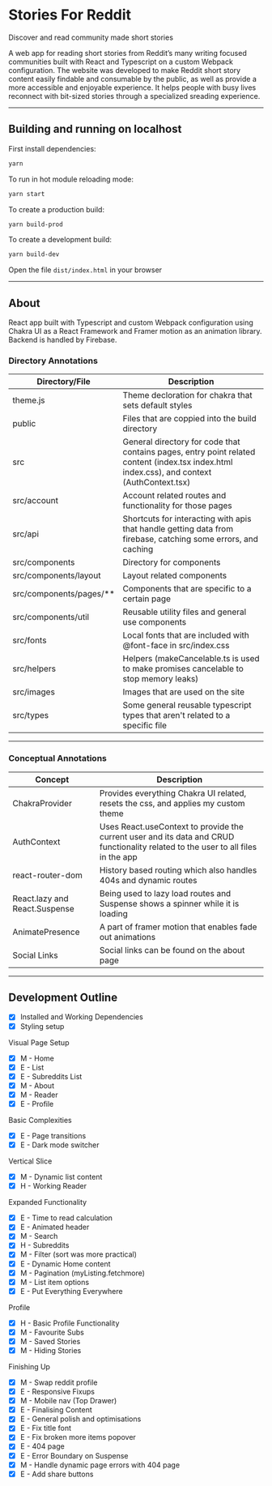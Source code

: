 # Stories For Reddit

Discover and read community made short stories

A web app for reading short stories from Reddit’s many writing focused communities
built with React and Typescript on a custom Webpack configuration. The website was
developed to make Reddit short story content easily findable and consumable by the
public, as well as provide a more accessible and enjoyable experience. It helps
people with busy lives reconnect with bit-sized stories through a specialized
sreading experience.

---

## Building and running on localhost

First install dependencies:

```sh
yarn
```

To run in hot module reloading mode:

```sh
yarn start
```

To create a production build:

```sh
yarn build-prod
```

To create a development build:

```sh
yarn build-dev
```

Open the file `dist/index.html` in your browser

---

## About

React app built with Typescript and custom Webpack configuration using Chakra UI as a React
Framework and Framer motion as an animation library. Backend is handled by Firebase.

### Directory Annotations

| Directory/File            | Description                                                                                                                                 |
| ------------------------- | ------------------------------------------------------------------------------------------------------------------------------------------- |
| theme.js                  | Theme decloration for chakra that sets default styles                                                                                       |
| public                    | Files that are coppied into the build directory                                                                                             |
| src                       | General directory for code that contains pages, entry point related content (index.tsx index.html index.css), and context (AuthContext.tsx) |
| src/account               | Account related routes and functionality for those pages                                                                                    |
| src/api                   | Shortcuts for interacting with apis that handle getting data from firebase, catching some errors, and caching                               |
| src/components            | Directory for components                                                                                                                    |
| src/components/layout     | Layout related components                                                                                                                   |
| src/components/pages/\*\* | Components that are specific to a certain page                                                                                              |
| src/components/util       | Reusable utility files and general use components                                                                                           |
| src/fonts                 | Local fonts that are included with @font-face in src/index.css                                                                              |
| src/helpers               | Helpers (makeCancelable.ts is used to make promises cancelable to stop memory leaks)                                                        |
| src/images                | Images that are used on the site                                                                                                            |
| src/types                 | Some general reusable typescript types that aren't related to a specific file                                                               |

---

### Conceptual Annotations

| Concept                       | Description                                                                                                                       |
| ----------------------------- | --------------------------------------------------------------------------------------------------------------------------------- |
| ChakraProvider                | Provides everything Chakra UI related, resets the css, and applies my custom theme                                                |
| AuthContext                   | Uses React.useContext to provide the current user and its data and CRUD functionality related to the user to all files in the app |
| react-router-dom              | History based routing which also handles 404s and dynamic routes                                                                  |
| React.lazy and React.Suspense | Being used to lazy load routes and Suspense shows a spinner while it is loading                                                   |
| AnimatePresence               | A part of framer motion that enables fade out animations                                                                          |
| Social Links                  | Social links can be found on the about page                                                                                       |

---

## Development Outline

- [x] Installed and Working Dependencies
- [x] Styling setup

Visual Page Setup

- [x] M - Home
- [x] E - List
- [x] E - Subreddits List
- [x] M - About
- [x] M - Reader
- [x] E - Profile

Basic Complexities

- [x] E - Page transitions
- [x] E - Dark mode switcher

Vertical Slice

- [x] M - Dynamic list content
- [x] H - Working Reader

Expanded Functionality

- [x] E - Time to read calculation
- [x] E - Animated header
- [x] M - Search
- [x] H - Subreddits
- [x] M - Filter (sort was more practical)
- [x] E - Dynamic Home content
- [x] M - Pagination (myListing.fetchmore)
- [x] M - List item options
- [x] E - Put Everything Everywhere

Profile

- [x] H - Basic Profile Functionality
- [x] M - Favourite Subs
- [x] M - Saved Stories
- [x] M - Hiding Stories

Finishing Up

- [x] M - Swap reddit profile
- [x] E - Responsive Fixups
- [x] M - Mobile nav (Top Drawer)
- [x] E - Finalising Content
- [x] E - General polish and optimisations
- [x] E - Fix title font
- [x] E - Fix broken more items popover
- [x] E - 404 page
- [x] E - Error Boundary on Suspense
- [x] M - Handle dynamic page errors with 404 page
- [x] E - Add share buttons
